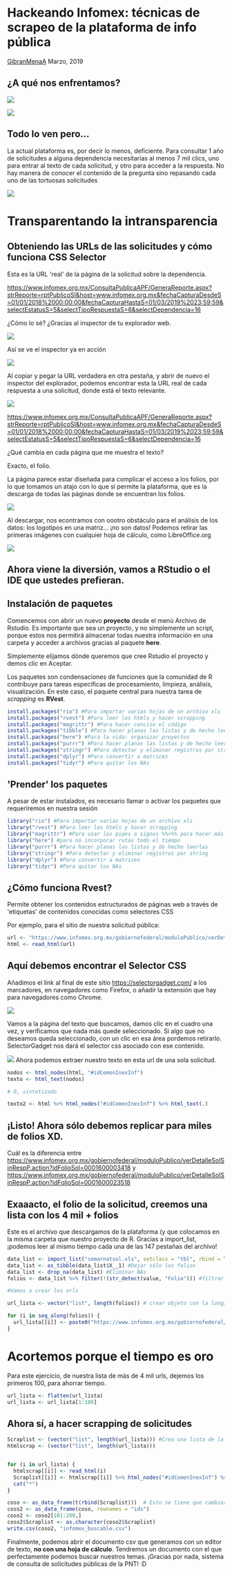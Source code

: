 Hackeando Infomex: técnicas de scrapeo de la plataforma de info pública
================

[GibranMenaA](https://twitter.com/GibranMenaA)
Marzo, 2019

¿A qué nos enfrentamos?
-----------------------

![](https://i.ibb.co/3NjPxgF/Captura-de-pantalla-2019-03-01-a-las-10-35-05-p-m.png)

![](https://i.imgflip.com/2v0lrb.jpg)

Todo lo ven pero...
-------------------

La actual plataforma es, por decir lo menos, deficiente. Para consultar 1 año de solicitudes a alguna dependencia necesitarías al menos 7 mil clics, uno para entrar al texto de cada solicitud, y otro para acceder a la respuesta. No hay manera de conocer el contenido de la pregunta sino repasando cada uno de las tortuosas solicitudes

![](https://i.ibb.co/5n69Trv/solicitudesmultiplicadas.png)

Transparentando la intransparencia
==================================

Obteniendo las URLs de las solicitudes y cómo funciona CSS Selector
-------------------------------------------------------------------

Esta es la URL 'real' de la página de la solicitud sobre la dependencia.

<https://www.infomex.org.mx/ConsultaPublicaAPF/GeneraReporte.aspx?strReporte=rptPublicoSI&host=www.infomex.org.mx&fechaCapturaDesdeS=01/01/2018%2000:00:00&fechaCapturaHastaS=01/03/2019%2023:59:59&selectEstatusS=5&selectTipoRespuestaS=6&selectDependencia=16>

¿Cómo lo sé? ¿Gracias al inspector de tu explorador web.

![](https://i.ibb.co/2kZFFTW/Captura-de-pantalla-2019-03-01-a-las-6-53-42-p-m.png)

Así se ve el inspector ya en acción

![](https://i.ibb.co/T8jz69J/Captura-de-pantalla-2019-03-01-a-las-6-55-13-p-m.png)

Al copiar y pegar la URL verdadera en otra pestaña, y abrir de nuevo el inspector del explorador, podemos encontrar esta la URL real de cada respuesta a una solicitud, donde está el texto relevante.

![](https://i.ibb.co/7bvCRd3/textorelevante.jpg)

<https://www.infomex.org.mx/ConsultaPublicaAPF/GeneraReporte.aspx?strReporte=rptPublicoSI&host=www.infomex.org.mx&fechaCapturaDesdeS=01/01/2018%2000:00:00&fechaCapturaHastaS=01/03/2019%2023:59:59&selectEstatusS=5&selectTipoRespuestaS=6&selectDependencia=16>

¿Qué cambia en cada página que me muestra el texto?

Exacto, el folio.

La página parece estar diseñada para complicar el acceso a los folios, por lo que tomamos un atajo con lo que sí permite la plataforma, que es la descarga de todas las páginas donde se encuentran los folios.

![](https://i.ibb.co/XDYh6rW/Captura-de-pantalla-2019-03-01-a-las-6-40-01-p-m.png)

Al descargar, nos econtramos con oootro obstáculo para el análisis de los datos: los logotipos en una matriz... ¡no son datos! Podemos retirar las primeras imágenes con cualquier hoja de cálculo, como LibreOffice.org

![](https://i.ibb.co/6tQ2DqK/logos.png)

Ahora viene la diversión, vamos a RStudio o el IDE que ustedes prefieran.
-------------------------------------------------------------------------

Instalación de paquetes
-----------------------

Comencemos con abrir un nuevo **proyecto** desde el menú Archivo de Rstudio. Es importante que sea un proyecto, y no simplemente un script, porque estos nos permitirá almacenar todas nuestra información en una carpeta y acceder a archivos gracias al paquete **here**.

Simplemente elijamos dónde queremos que cree Rstudio el proyecto y demos clic en Aceptar.

Los paquetes son condensaciones de funciones que la comunidad de R contribuye para tareas específicas de procesamiento, limpieza, análisis, visualización. En este caso, el paquete central para nuestra tarea de *scrapping* es **RVest**.

``` r
install.packages("rio") #Para importar varias hojas de un archivo xls
install.packages("rvest") #Para leer los htmls y hacer scrapping
install.packages("magrittr") #Para hacer conciso el código
install.packages("tibble") #Para hacer planas las listas y de hecho leerlas
install.packages("here") #Para la vida: organizar proyectos
install.packages("purrr") #Para hacer planas las listas y de hecho leerlas
install.packages("stringr") #Para detectar y eliminar registros por string
install.packages("dplyr") #Para convertir a matrices
install.packages("tidyr") #Para quitar los NAs
```

'Prender' los paquetes
----------------------

A pesar de estar instalados, es necesario llamar o activar los paquetes que requeriremos en nuestra sesión

``` r
library("rio") #Para importar varias hojas de un archivo xls
library("rvest") #Para leer los htmls y hacer scrapping
library("magrittr") #Para usar los pipes o signos %%>%% para hacer más conciso el código
library("here") #para no incorporar rutas todo el tiempo
library("purrr") #Para hacer planas las listas y de hecho leerlas
library("stringr") #Para detectar y eliminar registros por string
library("dplyr") #Para convertir a matrices
library("tidyr") #Para quitar los NAs
```

¿Cómo funciona Rvest?
---------------------

Permite obtener los contenidos estructurados de páginas web a través de 'etiquetas' de contenidos conocidas como selectores CSS

Por ejemplo, para el sitio de nuestra solicitud pública:

``` r
url <- "https://www.infomex.org.mx/gobiernofederal/moduloPublico/verDetalleSolSinRespP.action?idFolioSol=0001600003418&idTipoResp=0"
html <- read_html(url)
```

Aquí debemos encontrar el Selector CSS
--------------------------------------

Añadimos el link al final de este sitio <https://selectorgadget.com/> a los marcadores, en navegadores como Firefox, o añadir la extensión que hay para navegadores como Chrome.

![](https://i.ibb.co/q5dhqLT/Captura-de-pantalla-2019-03-01-a-las-11-02-53-p-m.png)

Vamos a la página del texto que buscamos, damos clic en el cuadro una vez, y verificamos que nada más quede seleccionado. Si algo que no deseamos queda seleccionado, con un clic en esa área pordemos retirarlo. SelectorGadget nos dará el selector css asociado con ese contenido.

![](https://i.ibb.co/Wg90rGF/Captura-de-pantalla-2019-03-01-a-las-9-18-21-p-m.png) Ahora podemos extraer nuestro texto en esta url de una sola solicitud.

``` r
nodos <- html_nodes(html, "#idComenInexInf")
texto <- html_text(nodos)

# O, sintetizado

texto2 <- html %>% html_nodes("#idComenInexInf") %>% html_text(.)
```

¡Listo! Ahora sólo debemos replicar para miles de folios XD.
------------------------------------------------------------

Cuál es la diferencia entre <https://www.infomex.org.mx/gobiernofederal/moduloPublico/verDetalleSolSinRespP.action?idFolioSol=0001600003418> y
<https://www.infomex.org.mx/gobiernofederal/moduloPublico/verDetalleSolSinRespP.action?idFolioSol=0001600023518>

Exaaacto, el folio de la solicitud, creemos una lista con los 4 mil + folios
----------------------------------------------------------------------------

Este es el archivo que descargamos de la plataforma (y que colocamos en la misma carpeta que nuestro proyecto de R. Gracias a import\_list, ¡podemos leer al mismo tiempo cada una de las 147 pestañas del archivo!

``` r
data_list <- import_list("semarnatsol.xls", setclass = "tbl", rbind = T) #Este archivo es el que tiene cambiar cada vez
data_list <- as_tibble(data_list$X__1) #Dejar sólo los folios
data_list <- drop_na(data_list) #Eliminar NAs
folios <- data_list %>% filter(!(str_detect(value, "Folio"))) #filtrar y dejar fuera los registros "Folio"

#Vamos a crear los urls

url_lista <- vector("list", length(folios)) # crear objeto con la longitud de ids

for (i in seq_along(folios)) { 
  url_lista[[i]] <- paste0("https://www.infomex.org.mx/gobiernofederal/moduloPublico/verDetalleSolSinRespP.action?idFolioSol=", folios[[i]])
}
```

Acortemos porque el tiempo es oro
=================================

Para este ejercicio, de nuestra lista de más de 4 mil urls, dejemos los primeros 100, para ahorrar tiempo.

``` r
url_lista <- flatten(url_lista)
url_lista <- url_lista[1:100]
```

Ahora sí, a hacer scrapping de solicitudes
------------------------------------------

``` r
Scraplist <- (vector("list", length(url_lista))) #Crea una lista de la longitud de folios
htmlscrap <- (vector("list", length(url_lista)))


for (i in url_lista) {
  htmlscrap[[i]] <- read_html(i)
  Scraplist[[i]] <- htmlscrap[[i]] %>% html_nodes("#idComenInexInf") %>% html_text(.)
  cat("*")
}

coso <- as_data_frame(t(rbind(Scraplist)))  # Esto se tiene que cambiar
coso2 <- as_data_frame(coso, rownames = "ids")
coso2 <- coso2[101:200,]
coso2$Scraplist <- as.character(coso2$Scraplist)
write.csv(coso2, "infomex_buscable.csv")
```

Finalmente, podemos abrir el documento csv que generamos con un editor de texto, **no con una hoja de cálculo**. Tendremos un documento con el que perfectamente podemos buscar nuestros temas. ¡Gracias por nada, sistema de consulta de solicitudes públicas de la PNT! :D

